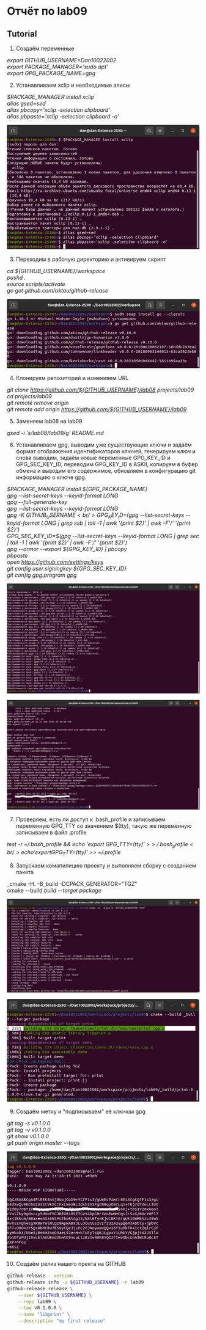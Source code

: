 # Отчёт по lab09

## Tutorial

1. Создаём переменные

_export GITHUB_USERNAME=Dan10022002<br/>
export PACKAGE_MANAGER='sudo apt'<br/>
export GPG_PACKAGE_NAME=gpg_

2. Устанавливаем xclip и необходимые алисы

_$PACKAGE_MANAGER install xclip<br/>
alias gsed=sed<br/>
alias pbcopy='xclip -selection clipboard'<br/>
alias pbpaste='xclip -selection clipboard -o'_

![xclip](https://github.com/Dan10022002/lab09/blob/master/xclip.png)

3. Переходим в рабочую директорию и активируем скрипт

_cd ${GITHUB_USERNAME}/workspace<br/>
pushd .<br/>
source scripts/activate<br/>
go get github.com/aktau/github-release_

![go](https://github.com/Dan10022002/lab09/blob/master/go.png)

4. Клонируем репозиторий и изменияем URL

_git clone https://github.com/${GITHUB_USERNAME}/lab08 projects/lab09<br/>
cd projects/lab09<br/>
git remote remove origin<br/>
git remote add origin https://github.com/${GITHUB_USERNAME}/lab09_

5. Заменяем lab08 на lab09

_gsed -i 's/lab08/lab09/g' README.md_

6. Устанавливаем gpg, выводим уже существующие ключи и задаём формат отображения идентификаторов ключей, генерируем ключ и снова выводим, задаём новые переменные GPG_KEY_ID и GPG_SEC_KEY_ID, переводим GPG_KEY_ID в ASKII, копируем в буфер обмена и выводим его содержимое, обновляем в конфигурацию git информацию о ключе gpg.

_$PACKAGE_MANAGER install ${GPG_PACKAGE_NAME}<br/>
gpg --list-secret-keys --keyid-format LONG<br/>
gpg --full-generate-key<br/>
gpg --list-secret-keys --keyid-format LONG<br/>
gpg -K ${GITHUB_USERNAME}<br/>
GPG_KEY_ID=$(gpg --list-secret-keys --keyid-format LONG | grep ssb | tail -1 | awk '{print $2}' | awk -F'/' '{print $2}')<br/>
GPG_SEC_KEY_ID=$(gpg --list-secret-keys --keyid-format LONG | grep sec | tail -1 | awk '{print $2}' | awk -F'/' '{print $2}')<br/>
gpg --armor --export ${GPG_KEY_ID} | pbcopy<br/>
pbpaste<br/>
open https://github.com/settings/keys<br/>
git config user.signingkey ${GPG_SEC_KEY_ID}<br/>
git config gpg.program gpg_

![gpg](https://github.com/Dan10022002/lab09/blob/master/gpg.png)

![key](https://github.com/Dan10022002/lab09/blob/master/key1.png)

7. Проверяем, есть ли доступ к .bash_profile и записываем переменную GPG_TTY со значением $(tty), такую же переменную записываем в файл .profile

_test -r ~/.bash_profile && echo 'export GPG_TTY=$(tty)' >> ~/.bash_profile<br/>
echo 'export GPG_TTY=$(tty)' >> ~/.profile_

8. Запускаем комапилицию проекту и выполняем сборку с созданием пакета

_cmake -H. -B_build -DCPACK_GENERATOR="TGZ"<br/>
cmake --build _build --target package_

![build1](https://github.com/Dan10022002/lab09/blob/master/build1.png)

![build2](https://github.com/Dan10022002/lab09/blob/master/build2.png)

9. Создаём метку и "подписываем" её ключом gpg

_git tag -s v0.1.0.0<br/>
git tag -v v0.1.0.0<br/>
git show v0.1.0.0<br/>
git push origin master --tags_

![tag](https://github.com/Dan10022002/lab09/blob/master/tag.png)

10. Сoздаём релиз нашего пректа на GITHUB

```sh
github-release --version
github-release info -u ${GITHUB_USERNAME} -r lab09
github-release release \
    --user ${GITHUB_USERNAME} \
    --repo lab09 \
    --tag v0.1.0.0 \
    --name "libprint" \
    --description "my first release"
```

